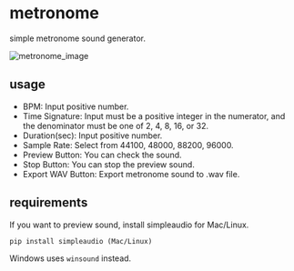 # metronome
simple metronome sound generator.

![metronome_image](https://github.com/user-attachments/assets/ba5b1b77-1cad-4ad2-a3f6-40738eee945e)

## usage

* BPM: Input positive number.
* Time Signature: Input must be a positive integer in the numerator, and the denominator must be one of 2, 4, 8, 16, or 32.
* Duration(sec): Input positive number.
* Sample Rate: Select from 44100, 48000, 88200, 96000.
* Preview Button: You can check the sound.
* Stop Button: You can stop the preview sound.
* Export WAV Button: Export metronome sound to .wav file.

## requirements

If you want to preview sound, install simpleaudio for Mac/Linux.

```
pip install simpleaudio (Mac/Linux)
```

Windows uses `winsound` instead.

